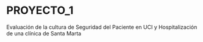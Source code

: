 # PROYECTO_1
Evaluación de la cultura de Seguridad del Paciente en UCI y Hospitalización de una clínica de Santa Marta
